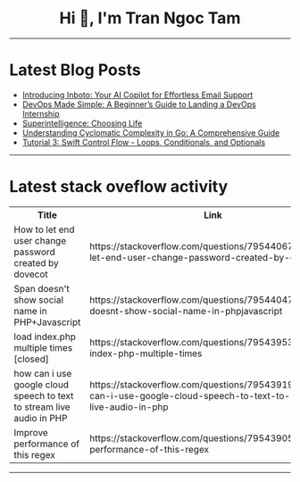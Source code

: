 <h1 align="center">Hi 👋, I'm Tran Ngoc Tam</h1>

---

# Latest Blog Posts 
<!-- BLOG-POST-LIST:START -->
- [Introducing Inboto: Your AI Copilot for Effortless Email Support](https://dev.to/jianping_liu/introducing-inboto-your-ai-copilot-for-effortless-email-support-4987)
- [DevOps Made Simple: A Beginner’s Guide to Landing a DevOps Internship](https://dev.to/yash_sonawane25/devops-made-simple-a-beginners-guide-to-landing-a-devops-internship-4ch6)
- [Superintelligence: Choosing Life](https://dev.to/i_g_f7eb0420f3daf5a22bee1/superintelligence-choosing-life-9ni)
- [Understanding Cyclomatic Complexity in Go: A Comprehensive Guide](https://dev.to/l_walid/understanding-cyclomatic-complexity-in-go-a-comprehensive-guide-2lpl)
- [Tutorial 3: Swift Control Flow - Loops, Conditionals, and Optionals](https://dev.to/cl0udleadanis/swift-control-flow-loops-conditionals-and-optionals-4h9k)
<!-- BLOG-POST-LIST:END -->

---

# Latest stack oveflow activity
<table>
  <tr><th>Title</th><th>Link</th></tr>
  <!-- STACKOVERFLOW:START --><tr><td>How to let end user change password created by dovecot</td><td>https://stackoverflow.com/questions/79544067/how-to-let-end-user-change-password-created-by-dovecot</td></tr><tr><td>Span doesn&#39;t show social name in PHP+Javascript</td><td>https://stackoverflow.com/questions/79544047/span-doesnt-show-social-name-in-phpjavascript</td></tr><tr><td>load index.php multiple times [closed]</td><td>https://stackoverflow.com/questions/79543953/load-index-php-multiple-times</td></tr><tr><td>how can i use google cloud speech to text to stream live audio in PHP</td><td>https://stackoverflow.com/questions/79543919/how-can-i-use-google-cloud-speech-to-text-to-stream-live-audio-in-php</td></tr><tr><td>Improve performance of this regex</td><td>https://stackoverflow.com/questions/79543905/improve-performance-of-this-regex</td></tr><!-- STACKOVERFLOW:END -->
</table>

---


